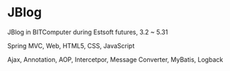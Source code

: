 # JBlog
JBlog in BITComputer during Estsoft futures, 3.2 ~ 5.31

Spring MVC, Web, HTML5, CSS, JavaScript

Ajax, Annotation, AOP, Intercetpor, Message Converter, MyBatis, Logback
